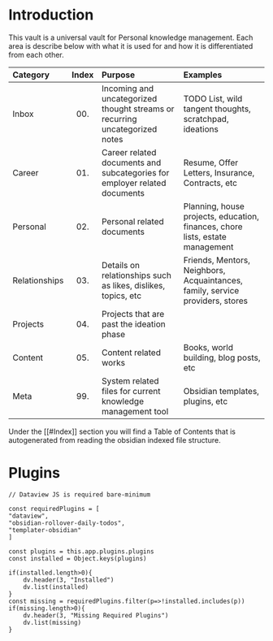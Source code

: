 
# Introduction

This vault is a universal vault for Personal knowledge management. Each area is describe below with what it is used for and how it is differentiated from each other.

| Category | Index | Purpose | Examples |
| :-- | :-: | :-- | :-- |
| Inbox | 00. | Incoming and uncategorized thought streams or recurring uncategorized notes | TODO List, wild tangent thoughts, scratchpad, ideations |
| Career | 01. | Career related documents and subcategories for employer related documents | Resume, Offer Letters, Insurance, Contracts, etc |
| Personal | 02. | Personal related documents | Planning, house projects, education, finances, chore lists, estate management |
| Relationships | 03. | Details on relationships such as likes, dislikes, topics, etc| Friends, Mentors, Neighbors, Acquaintances, family, service providers, stores |
| Projects | 04. | Projects that are past the ideation phase | |
| Content | 05. | Content related works | Books, world building, blog posts, etc |
| Meta | 99. | System related files for current knowledge management tool | Obsidian templates, plugins, etc |

Under the [[#Index]] section you will find a Table of Contents that is autogenerated from reading the obsidian indexed file structure.

# Plugins

```dataviewjs
// Dataview JS is required bare-minimum

const requiredPlugins = [
"dataview",
"obsidian-rollover-daily-todos",
"templater-obsidian"
]

const plugins = this.app.plugins.plugins
const installed = Object.keys(plugins)

if(installed.length>0){
	dv.header(3, "Installed")
	dv.list(installed)
}
const missing = requiredPlugins.filter(p=>!installed.includes(p))
if(missing.length>0){
	dv.header(3, "Missing Required Plugins")
	dv.list(missing)
}
```

